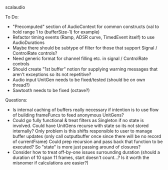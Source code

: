 scalaudio

To Do:
- "Precomputed" section of AudioContext for common constructs (val to hold range 1 to (bufferSize-1) for example)
- Refactor timing events (Ramp, ADSR curve, TimedEvent itself) to use AudioDurations
- Maybe there should be subtype of filter for those that support Signal / ControlRate controls?
- Need generic format for channel filling etc. in signal / ControlRate controls
- Should create "1st buffer" notion for supplying warning messages that aren't exceptions so its not repetitive?
- Audio input UnitGen needs to be fixed/tested (should be on own thread?)
- Sawtooth needs to be fixed (octave?)

Questions:
- Is internal caching of buffers really necessary if intention is to use flow of building frameFuncs to feed anonymous UnitGens?
- Could go fully functional & treat filters as Singleton if no state is involved. Could have UnitGens recurse with state so its not stored internally?
Only problem is this shifts responsible to user to manage buffer updates (only call outputbuffer once since there will be no record of currentFrame)
Could prep recursion and pass back that function to be executed? So "state" is more just passing around of closures?
- Consider how to treat off-by-one issues surrounding duration (should a duration of 10 span 11 frames, start doesn't count...? Is it worth the misnomer
if calculations are easier?)